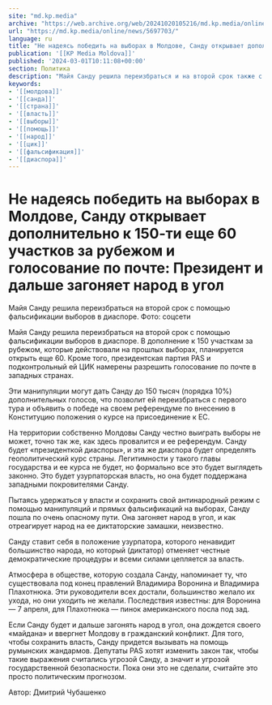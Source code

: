 ```yaml
---
site: "md.kp.media"
archive: "https://web.archive.org/web/20241020105216/md.kp.media/online/news/5697703/"
url: "https://md.kp.media/online/news/5697703/"
language: ru
title: "Не надеясь победить на выборах в Молдове, Санду открывает дополнительно к 150-ти еще 60 участков за рубежом и голосование по почте: Президент и дальше загоняет народ в угол"
publication: '[[KP Media Moldova]]'
published: '2024-03-01T10:11:08+00:00'
section: Политика
description: "Майя Санду решила переизбраться и на второй срок также с помощью диаспоры"
keywords:
- '[[молдова]]'
- '[[санда]]'
- '[[страна]]'
- '[[власть]]'
- '[[выборы]]'
- '[[помощь]]'
- '[[народ]]'
- '[[цик]]'
- '[[фальсификация]]'
- '[[диаспора]]'
---
```


# Не надеясь победить на выборах в Молдове, Санду открывает дополнительно к 150-ти еще 60 участков за рубежом и голосование по почте: Президент и дальше загоняет народ в угол

Майя Санду решила переизбраться на второй срок с помощью фальсификации выборов в диаспоре. Фото: соцсети

Майя Санду решила переизбраться на второй срок с помощью фальсификации выборов в диаспоре. В дополнение к 150 участкам за рубежом, которые действовали на прошлых выборах, планируется открыть еще 60. Кроме того, президентская партия PAS и подконтрольный ей ЦИК намерены разрешить голосование по почте в западных странах.

Эти манипуляции могут дать Санду до 150 тысяч (порядка 10%) дополнительных голосов, что позволит ей переизбраться с первого тура и объявить о победе на своем референдуме по внесению в Конституцию положения о курсе на присоединение к ЕС.

На территории собственно Молдовы Санду честно выиграть выборы не может, точно так же, как здесь провалится и ее референдум. Санду будет «президенткой диаспоры», и эта же диаспора будет определять геополитический курс страны. Легитимности у такого главы государства и ее курса не будет, но формально все это будет выглядеть законно. Это будет узурпаторская власть, но она будет поддержана западными покровителями Санду.

Пытаясь удержаться у власти и сохранить свой антинародный режим с помощью манипуляций и прямых фальсификаций на выборах, Санду пошла по очень опасному пути. Она загоняет народ в угол, и как отреагирует народ на ее диктаторские замашки, неизвестно.

Санду ставит себя в положение узурпатора, которого ненавидит большинство народа, но который (диктатор) отменяет честные демократические процедуры и всеми силами цепляется за власть.

Атмосфера в обществе, которую создала Санду, напоминает ту, что существовала под конец правлений Владимира Воронина и Владимира Плахотнюка. Эти руководители всех достали, большинство желало их ухода, но они уходить не желали. Последствия известны: для Воронина — 7 апреля, для Плахотнюка — пинок американского посла под зад.

Если Санду будет и дальше загонять народ в угол, она дождется своего «майдана» и ввергнет Молдову в гражданский конфликт. Для того, чтобы сохранить власть, Санду придется вызывать на помощь румынских жандармов. Депутаты PAS хотят изменить закон так, чтобы такие выражения считались угрозой Санду, а значит и угрозой государственной безопасности. Пока они это не сделали, считайте это просто политическим прогнозом.

Автор: Дмитрий Чубашенко